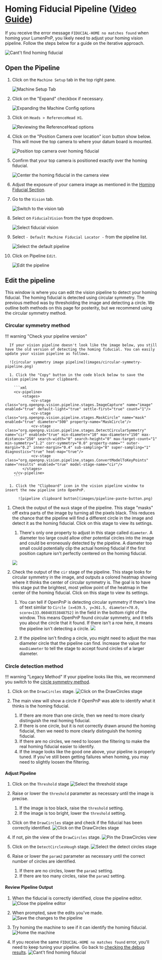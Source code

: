 # Homing Fiducial Pipeline ([Video Guide](https://youtu.be/RVMS6vJzJyU?si=-dzIkANilr8o8j56&t=18))

If you receive the error message `FIDUCIAL-HOME no matches found` when homing your LumenPnP, you likely need to adjust your homing vision pipeline. Follow the steps below for a guide on the iterative approach.

  ![Cant't find homing fiducial](images/Cant-find-homing-fiducial.png)

## Open the Pipeline

1. Click on the `Machine Setup` tab in the top right pane.
  
    ![Machine Setup Tab](images/Machine-Setup-Tab-3.png)

2. Click on the "Expand" checkbox if necessary.
  
    ![Expanding the Machine Config options](images/Expand-Checkbox-3.png)

3. Click on `Heads > ReferenceHead H1`.
  
    ![Reviewing the ReferenceHead options](images/Select-Reference-Head-H1.png)

4. Click on the "Position Camera over location" icon button show below. This will move the top camera to where your datum board is mounted.
  
    ![Position top camera over homing fiducial](images/Position-camera-over-homing-fiducial.png)

5. Confirm that your top camera is positioned exactly over the homing fiducial.
  
    ![Center the homing fiducial in the camera view](images/Homing-fiducial-centered.png)

6. Adjust the exposure of your camera image as mentioned in the [Homing Fiducial Section](../calibration/4-homing-fiducial/index.md#double-check-camera-exposure).

7. Go to the `Vision` tab.
  
    ![Switch to the vision tab](images/vision-tab.png)

8. Select on `FiducialVision` from the type dropdown.
  
    ![Select fiducial vision](images/fiducial-vision-dropdown.png)

9. Select `- Default Machine Fiducial Locator -` from the pipeline list.
  
    ![Select the default pipeline](images/select-default-fiducial-vision.png)

10. Click on Pipeline `Edit`.
  
    ![Edit the pipeline](images/edit-pipeline.png)

## Edit the pipeline

This window is where you can edit the vision pipeline to detect your homing fiducial. The homing fiducial is detected using circular symmetry. The previous method was by thresholding the image and detecting a circle. We outline both methods on this page for posterity, but we recommend using the circular symmetry method.

### Circular symmetry method

!!! warning "Check your pipeline version"

      If your vision pipeline doesn't look like the image below, you still have the old version of detecting the homing fiducial. You can easily update your vision pipeline as follows.

      ![circular symmetry image pipeline](images/circular-symmetry-pipeline.png)

      1. Click the "Copy" button in the code block below to save the vision pipeline to your clipboard.

        ```xml
        <cv-pipeline>
            <stages>
                <cv-stage class="org.openpnp.vision.pipeline.stages.ImageCapture" name="image" enabled="true" default-light="true" settle-first="true" count="1"/>
                <cv-stage class="org.openpnp.vision.pipeline.stages.MaskCircle" name="mask" enabled="true" diameter="500" property-name="MaskCircle"/>
                <cv-stage class="org.openpnp.vision.pipeline.stages.DetectCircularSymmetry" name="cir" enabled="true" min-diameter="10" max-diameter="150" max-distance="250" search-width="0" search-height="0" max-target-count="1" min-symmetry="1.2" corr-symmetry="0.0" property-name="" outer-margin="0.2" inner-margin="0.4" sub-sampling="8" super-sampling="1" diagnostics="true" heat-map="true"/>
                <cv-stage class="org.openpnp.vision.pipeline.stages.ConvertModelToKeyPoints" name="results" enabled="true" model-stage-name="cir"/>
            </stages>
        </cv-pipeline>
        ```

      1. Click the "Clipboard" icon in the vision pipeline window to insert the new pipeline into OpenPnP.

          ![pipeline clipboard button](images/pipeline-paste-button.png)

1. Check the output of the `mask` stage of the pipeline. This stage "masks" off extra parts of the image by turning all the pixels black. This reduces the chance that the pipeline will find a different circle in the image and detect it as the homing fiducial. Click on this stage to view its settings.

    1. There's only one property to adjust in this stage called `diameter`. A diameter too large could allow other potential circles into the image and could be erroneously detected by the pipeline. A diameter too small could potentially clip the actual homing fiducial if the first position capture isn't perfectly centered on the homing fiducial.

    ![](images/circular-symmetry-mask.png)

2. Check the output of the `cir` stage of the pipeline. This stage looks for circular symmetry in the image, and outputs a colored heatmap showing where it thinks the center of circular symmetry is. The goal is to have this stage put the brightest, most yellow point of the heatmap in the center of the homing fiducial. Click on this stage to view its settings.

    1. You can tell if OpenPnP is detecting circular symmetry if there's line of text similar to `Circle [x=639.5, y=361.5, diameter=78.0, score=133.06040353848752]` in the field in the bottom right of the window. This means OpenPnP found circular symmetry, and it tells you about the circle that it found. If there isn't a row here, it means the pipeline isn't detecting a circle.
    ![](images/circular-symmetry-pipeline.png)

    2. If the pipeline isn't finding a circle, you might need to adjust the max diameter circle that the pipeline can find. Increase the value for `maxDiameter` to tell the stage to accept found circles of a larger diameter.

### Circle detection method

!!! warning "Legacy Method"
    If your pipeline looks like this, we recommend you switch to the [circle symmetry method](#circular-symmetry-method).

1. Click on the `DrawCircles` stage.
  ![Click on the DrawCircles stage](images/draw-circles-stage.png)

1. The main view will show a circle if OpenPnP was able to identify what it thinks is the homing fiducial.
    1. If there are more than one circle, then we need to more clearly distinguish the real homing fiducial.
    2. If there is one circle, but it is not correctly drawn around the homing fiducial, then we need to more clearly distinguish the homing fiducial.
    3. If there are no circles, we need to loosen the filtering to make the real homing fiducial easier to identify.
    4. If the image looks like the good one above, your pipeline is properly tuned. If you've still been getting failures when homing, you may need to slightly loosen the filtering.

#### Adjust Pipeline

1. Click on the `Threshold` stage
  ![Select the threshold stage](images/threshold-stage.png)

2. Raise or lower the `threshold` parameter as necessary until the image is precise.
    1. If the image is too black, raise the `threshold` setting.
    2. If the image is too bright, lower the `threshold` setting.

3. Click on the `DrawCircles` stage and check if the fiducial has been correctly identified.
  ![Click on the DrawCircles stage](images/draw-circles-stage.png)

4. If not, pin the view of the `DrawCircles` stage.
  ![Pin the DrawCircles view](images/pin-draw-circles.png)

5. Click on the `DetectCirclesHough` stage.
  ![Select the detect circles stage](images/detect-circles-stage.png)

6. Raise or lower the `param2` parameter as necessary until the correct number of circles are identified.
    1. If there are no circles, lower the `param2` setting.
    2. If there are too many circles, raise the `param2` setting.
<!-- TODO: Photo shop image -->
#### Review Pipeline Output

1. When the fiducial is correctly identified, close the pipeline editor.
  ![Close the pipeline editor](images/close-pipeline-editor.png)

2. When prompted, save the edits you've made.
  ![Save the changes to the pipeline](images/save-pipeline-changes.png)

3. Try homing the machine to see if it can identify the homing fiducial.
  ![Home the machine](images/home-machine-from-vision.png)

4. If you receive the same `FIDUCIAL-HOME no matches found` error, you'll need to keep tuning your pipeline. Go back to [checking the debug results](#check-the-debug-results).
  ![Cant't find homing fiducial](images/Cant-find-homing-fiducial.png)
